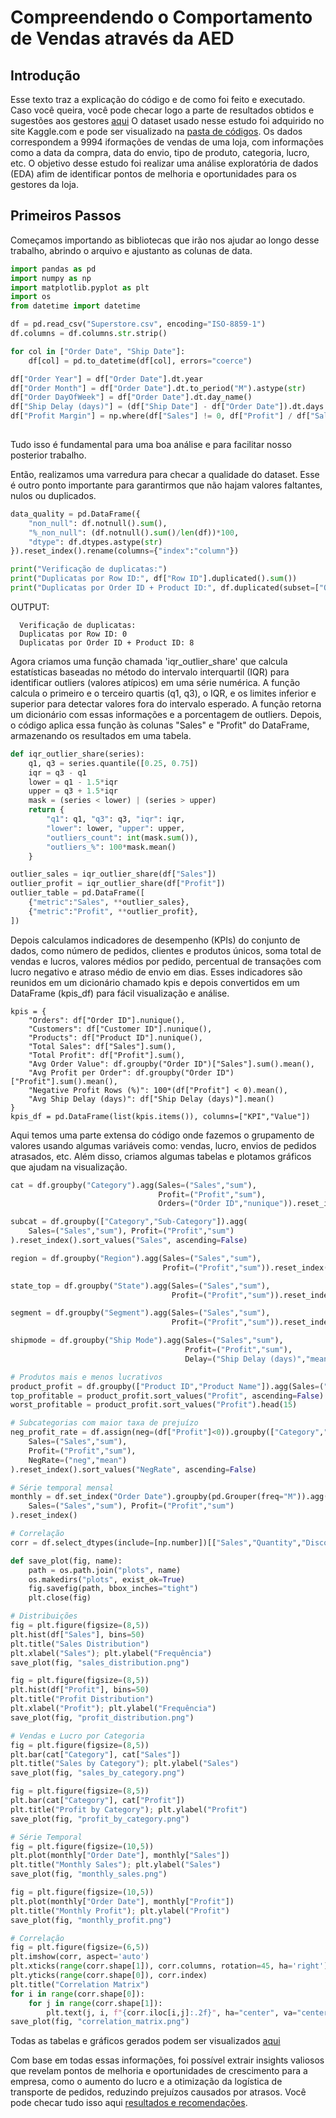 # Compreendendo o Comportamento de Vendas através da AED

## Introdução
Esse texto traz a explicação do código e de como foi feito e executado. Caso você queira, você pode checar logo a parte de resultados obtidos e sugestões aos gestores [aqui](results_pt.md)
O dataset usado nesse estudo foi adquirido no site Kaggle.com e pode ser visualizado na [pasta de códigos](https://github.com/Benfluc/Projects/tree/main/project5/codes).
Os dados correspondem a 9994 iformações de vendas de uma loja, com informações como a data da compra, data do envio, tipo de produto, categoria, lucro, etc.
O objetivo desse estudo foi realizar uma análise exploratória de dados (EDA) afim de identificar pontos de melhoria e oportunidades para os gestores da loja.

## Primeiros Passos
Começamos importando as bibliotecas que irão nos ajudar ao longo desse trabalho, abrindo o arquivo e ajustanto as colunas de data.

```python
import pandas as pd
import numpy as np
import matplotlib.pyplot as plt
import os
from datetime import datetime

df = pd.read_csv("Superstore.csv", encoding="ISO-8859-1")
df.columns = df.columns.str.strip()

for col in ["Order Date", "Ship Date"]:
    df[col] = pd.to_datetime(df[col], errors="coerce")

df["Order Year"] = df["Order Date"].dt.year
df["Order Month"] = df["Order Date"].dt.to_period("M").astype(str)
df["Order DayOfWeek"] = df["Order Date"].dt.day_name()
df["Ship Delay (days)"] = (df["Ship Date"] - df["Order Date"]).dt.days
df["Profit Margin"] = np.where(df["Sales"] != 0, df["Profit"] / df["Sales"], np.nan)
  
```
Tudo isso é fundamental para uma boa análise e para facilitar nosso posterior trabalho.

Então, realizamos uma varredura para checar a qualidade do dataset. Esse é outro ponto importante para garantirmos que não hajam valores faltantes, nulos ou duplicados.
```python
data_quality = pd.DataFrame({
    "non_null": df.notnull().sum(),
    "%_non_null": (df.notnull().sum()/len(df))*100,
    "dtype": df.dtypes.astype(str)
}).reset_index().rename(columns={"index":"column"})

print("Verificação de duplicatas:")
print("Duplicatas por Row ID:", df["Row ID"].duplicated().sum())
print("Duplicatas por Order ID + Product ID:", df.duplicated(subset=["Order ID", "Product ID"]).sum())
```
OUTPUT:

      Verificação de duplicatas:
      Duplicatas por Row ID: 0
      Duplicatas por Order ID + Product ID: 8


Agora criamos uma função chamada 'iqr_outlier_share' que calcula estatísticas baseadas no método do intervalo interquartil (IQR) para identificar outliers (valores atípicos) em uma série numérica. A função calcula o primeiro e o terceiro quartis (q1, q3), o IQR, e os limites inferior e superior para detectar valores fora do intervalo esperado. A função retorna um dicionário com essas informações e a porcentagem de outliers. 
Depois, o código aplica essa função às colunas "Sales" e "Profit" do DataFrame, armazenando os resultados em uma tabela.

```python
def iqr_outlier_share(series):
    q1, q3 = series.quantile([0.25, 0.75])
    iqr = q3 - q1
    lower = q1 - 1.5*iqr
    upper = q3 + 1.5*iqr
    mask = (series < lower) | (series > upper)
    return {
        "q1": q1, "q3": q3, "iqr": iqr,
        "lower": lower, "upper": upper,
        "outliers_count": int(mask.sum()),
        "outliers_%": 100*mask.mean()
    }

outlier_sales = iqr_outlier_share(df["Sales"])
outlier_profit = iqr_outlier_share(df["Profit"])
outlier_table = pd.DataFrame([
    {"metric":"Sales", **outlier_sales},
    {"metric":"Profit", **outlier_profit},
])
```


Depois calculamos indicadores de desempenho (KPIs) do conjunto de dados, como número de pedidos, clientes e produtos únicos, soma total de vendas e lucros, valores médios por pedido, percentual de transações com lucro negativo e atraso médio de envio em dias. 
Esses indicadores são reunidos em um dicionário chamado kpis e depois convertidos em um DataFrame (kpis_df) para fácil visualização e análise.

```pyhton
kpis = {
    "Orders": df["Order ID"].nunique(),
    "Customers": df["Customer ID"].nunique(),
    "Products": df["Product ID"].nunique(),
    "Total Sales": df["Sales"].sum(),
    "Total Profit": df["Profit"].sum(),
    "Avg Order Value": df.groupby("Order ID")["Sales"].sum().mean(),
    "Avg Profit per Order": df.groupby("Order ID")["Profit"].sum().mean(),
    "Negative Profit Rows (%)": 100*(df["Profit"] < 0).mean(),
    "Avg Ship Delay (days)": df["Ship Delay (days)"].mean()
}
kpis_df = pd.DataFrame(list(kpis.items()), columns=["KPI","Value"])
```

Aqui temos uma parte extensa do código onde fazemos o grupamento de valores usando algumas variáveis como: vendas, lucro, envios de pedidos atrasados, etc. Além disso, criamos algumas tabelas e plotamos gráficos que ajudam na visualização.
```python
cat = df.groupby("Category").agg(Sales=("Sales","sum"),
                                 Profit=("Profit","sum"),
                                 Orders=("Order ID","nunique")).reset_index()

subcat = df.groupby(["Category","Sub-Category"]).agg(
    Sales=("Sales","sum"), Profit=("Profit","sum")
).reset_index().sort_values("Sales", ascending=False)

region = df.groupby("Region").agg(Sales=("Sales","sum"),
                                  Profit=("Profit","sum")).reset_index()

state_top = df.groupby("State").agg(Sales=("Sales","sum"),
                                    Profit=("Profit","sum")).reset_index().sort_values("Sales", ascending=False).head(15)

segment = df.groupby("Segment").agg(Sales=("Sales","sum"),
                                    Profit=("Profit","sum")).reset_index()

shipmode = df.groupby("Ship Mode").agg(Sales=("Sales","sum"),
                                       Profit=("Profit","sum"),
                                       Delay=("Ship Delay (days)","mean")).reset_index()

# Produtos mais e menos lucrativos
product_profit = df.groupby(["Product ID","Product Name"]).agg(Sales=("Sales","sum"), Profit=("Profit","sum")).reset_index()
top_profitable = product_profit.sort_values("Profit", ascending=False).head(15)
worst_profitable = product_profit.sort_values("Profit").head(15)

# Subcategorias com maior taxa de prejuízo
neg_profit_rate = df.assign(neg=(df["Profit"]<0)).groupby(["Category","Sub-Category"]).agg(
    Sales=("Sales","sum"),
    Profit=("Profit","sum"),
    NegRate=("neg","mean")
).reset_index().sort_values("NegRate", ascending=False)

# Série temporal mensal
monthly = df.set_index("Order Date").groupby(pd.Grouper(freq="M")).agg(
    Sales=("Sales","sum"), Profit=("Profit","sum")
).reset_index()

# Correlação
corr = df.select_dtypes(include=[np.number])[["Sales","Quantity","Discount","Profit","Ship Delay (days)","Profit Margin"]].corr()

def save_plot(fig, name):
    path = os.path.join("plots", name)
    os.makedirs("plots", exist_ok=True)
    fig.savefig(path, bbox_inches="tight")
    plt.close(fig)

# Distribuições
fig = plt.figure(figsize=(8,5))
plt.hist(df["Sales"], bins=50)
plt.title("Sales Distribution")
plt.xlabel("Sales"); plt.ylabel("Frequência")
save_plot(fig, "sales_distribution.png")

fig = plt.figure(figsize=(8,5))
plt.hist(df["Profit"], bins=50)
plt.title("Profit Distribution")
plt.xlabel("Profit"); plt.ylabel("Frequência")
save_plot(fig, "profit_distribution.png")

# Vendas e Lucro por Categoria
fig = plt.figure(figsize=(8,5))
plt.bar(cat["Category"], cat["Sales"])
plt.title("Sales by Category"); plt.ylabel("Sales")
save_plot(fig, "sales_by_category.png")

fig = plt.figure(figsize=(8,5))
plt.bar(cat["Category"], cat["Profit"])
plt.title("Profit by Category"); plt.ylabel("Profit")
save_plot(fig, "profit_by_category.png")

# Série Temporal
fig = plt.figure(figsize=(10,5))
plt.plot(monthly["Order Date"], monthly["Sales"])
plt.title("Monthly Sales"); plt.ylabel("Sales")
save_plot(fig, "monthly_sales.png")

fig = plt.figure(figsize=(10,5))
plt.plot(monthly["Order Date"], monthly["Profit"])
plt.title("Monthly Profit"); plt.ylabel("Profit")
save_plot(fig, "monthly_profit.png")

# Correlação
fig = plt.figure(figsize=(6,5))
plt.imshow(corr, aspect='auto')
plt.xticks(range(corr.shape[1]), corr.columns, rotation=45, ha='right')
plt.yticks(range(corr.shape[0]), corr.index)
plt.title("Correlation Matrix")
for i in range(corr.shape[0]):
    for j in range(corr.shape[1]):
        plt.text(j, i, f"{corr.iloc[i,j]:.2f}", ha="center", va="center")
save_plot(fig, "correlation_matrix.png")
```
Todas as tabelas e gráficos gerados podem ser visualizados [aqui](https://github.com/Benfluc/Projects/tree/main/project5/imgs)

Com base em todas essas informações, foi possível extrair insights valiosos que revelam pontos de melhoria e oportunidades de crescimento para a empresa, como o aumento do lucro e a otimização da logística 
de transporte de pedidos, reduzindo prejuízos causados por atrasos. Você pode checar tudo isso aqui [resultados e recomendações](results_pt.md).

